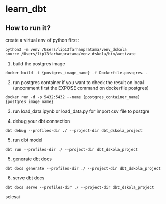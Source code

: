 # learn_dbt



## How to run it?

create a virtual env of python first :
```
python3 -m venv /Users/lip13farhanpratama/venv_dskola
source /Users/lip13farhanpratama/venv_dskola/bin/activate

```

1. build the postgres image
```
docker build -t {postgres_image_name} -f Dockerfile.postgres .
```
2. run postgres container
if you want to check the result on local (uncomment first the EXPOSE command on dockerfile postgres)
```
docker run -d -p 5432:5432 --name {postgres_container_name} {postgres_image_name}
```

3. run load_data.ipynb or load_data.py for import csv file to postgre

4. debug your dbt connection
```
dbt debug --profiles-dir ./ --project-dir dbt_dskola_project
```
5. run dbt model
```
dbt run --profiles-dir ./ --project-dir dbt_dskola_project
```
5. generate dbt docs
```
dbt docs generate --profiles-dir ./ --project-dir dbt_dskola_project
```
6. serve dbt docs
```
dbt docs serve --profiles-dir ./ --project-dir dbt_dskola_project
```
selesai
